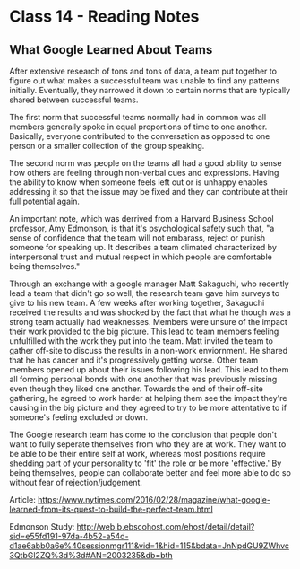 # Class 14 - Reading Notes

## What Google Learned About Teams

After extensive research of tons and tons of data, a team put together to figure out what makes a successful team was unable to find any patterns initially. Eventually, they narrowed it down to certain norms that are typically shared between successful teams.

The first norm that successful teams normally had in common was all members generally spoke in equal proportions of time to one another. Basically, everyone contributed to the conversation as opposed to one person or a smaller collection of the group speaking.

The second norm was people on the teams all had a good ability to sense how others are feeling through non-verbal cues and expressions. Having the ability to know when someone feels left out or is unhappy enables addressing it so that the issue may be fixed and they can contribute at their full potential again.

An important note, which was derrived from a Harvard Business School professor, Amy Edmonson, is that it's psychological safety such that, "a sense of confidence that the team will not embarass, reject or punish someone for speaking up. It describes a team climated characterized by interpersonal trust and mutual respect in which people are comfortable being themselves."

Through an exchange with a google manager Matt Sakaguchi, who recently lead a team that didn't go so well, the research team gave him surveys to give to his new team. A few weeks after working together, Sakaguchi received the results and was shocked by the fact that what he though was a strong team actually had weaknesses. Members were unsure of the impact their work provided to the big picture. This lead to team members feeling unfulfilled with the work they put into the team. Matt invited the team to gather off-site to discuss the results in a non-work enviornment. He shared that he has cancer and it's progressively getting worse. Other team members opened up about their issues following his lead. This lead to them all forming personal bonds with one another that was previously missing even though they liked one another. Towards the end of their off-site gathering, he agreed to work harder at helping them see the impact they're causing in the big picture and they agreed to try to be more attentative to if someone's feeling excluded or down. 

The Google research team has come to the conclusion that people don't want to fully seperate themselves from who they are at work. They want to be able to be their entire self at work, whereas most positions require shedding part of your personality to 'fit' the role or be more 'effective.' By being themselves, people can collaborate better and feel more able to do so without fear of rejection/judgement.


Article: https://www.nytimes.com/2016/02/28/magazine/what-google-learned-from-its-quest-to-build-the-perfect-team.html

Edmonson Study: http://web.b.ebscohost.com/ehost/detail/detail?sid=e55fd191-97da-4b52-a54d-d1ae6abb0a6e%40sessionmgr111&vid=1&hid=115&bdata=JnNpdGU9ZWhvc3QtbGl2ZQ%3d%3d#AN=2003235&db=bth